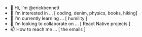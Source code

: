 - 👋 Hi, I’m @erickbennett
- 👀 I’m interested in ... [ coding, denim, physics, books, hiking]
- 🌱 I’m currently learning ... [ humility ]
- 💞️ I’m looking to collaborate on ... [ React Native projects ]
- 📫 How to reach me ... [ the emails ]
